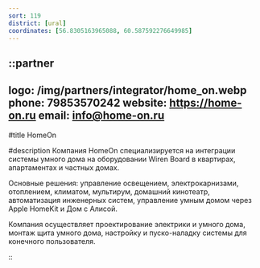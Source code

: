 ```yaml
---
sort: 119
district: [ural]
coordinates: [56.8305163965088, 60.587592276649985]
---
```


::partner
---
logo: /img/partners/integrator/home_on.webp
phone: 79853570242
website: https://home-on.ru
email: info@home-on.ru
---

#title
HomeOn

#description
Компания HomeOn специализируется на интеграции системы умного дома на оборудовании Wiren Board в квартирах, апартаментах и частных домах.

Основные решения: управление освещением, электрокарнизами, отоплением, климатом, мультирум, домашний кинотеатр, автоматизация инженерных систем, управление умным домом через Apple HomeKit и Дом с Алисой.

Компания осуществляет проектирование электрики и умного дома, монтаж щита умного дома, настройку и пуско-наладку системы для конечного пользователя.

::
